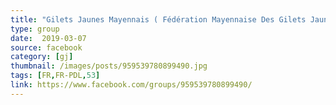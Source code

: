 ```yaml
---
title: "Gilets Jaunes Mayennais ( Fédération Mayennaise Des Gilets Jaunes )"
type: group
date:  2019-03-07
source: facebook
category: [gj]
thumbnail: /images/posts/959539780899490.jpg
tags: [FR,FR-PDL,53]
link: https://www.facebook.com/groups/959539780899490/
---
```

